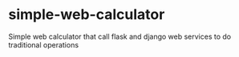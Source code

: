# simple-web-calculator
Simple web calculator that call flask and django web services to do traditional operations
